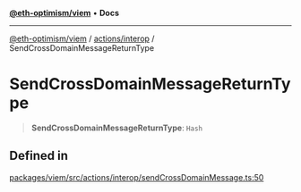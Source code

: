 [**@eth-optimism/viem**](../../../README.md) • **Docs**

***

[@eth-optimism/viem](../../../README.md) / [actions/interop](../README.md) / SendCrossDomainMessageReturnType

# SendCrossDomainMessageReturnType

> **SendCrossDomainMessageReturnType**: `Hash`

## Defined in

[packages/viem/src/actions/interop/sendCrossDomainMessage.ts:50](https://github.com/ethereum-optimism/ecosystem/blob/8c0ceae82d8e909c0d00b4601d7c7276090774cc/packages/viem/src/actions/interop/sendCrossDomainMessage.ts#L50)

